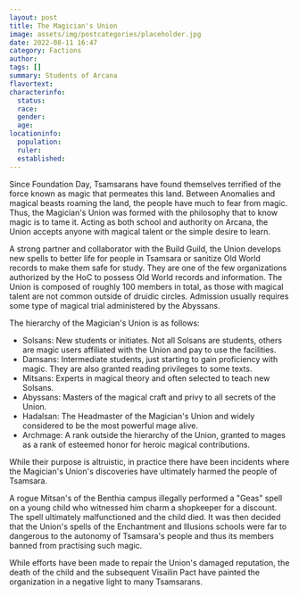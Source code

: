 ```yaml
---
layout: post
title: The Magician's Union
image: assets/img/postcategories/placeholder.jpg
date: 2022-08-11 16:47
category: Factions
author: 
tags: []
summary: Students of Arcana
flavortext: 
characterinfo:
  status: 
  race: 
  gender: 
  age: 
locationinfo:
  population: 
  ruler: 
  established: 
---
```


Since Foundation Day, Tsamsarans have found themselves terrified of the force known as magic that permeates this land. Between Anomalies and magical beasts roaming the land, the people have much to fear from magic. Thus, the Magician's Union was formed with the philosophy that to know magic is to tame it. Acting as both school and authority on Arcana, the Union accepts anyone with magical talent or the simple desire to learn.

A strong partner and collaborator with the Build Guild, the Union develops new spells to better life for people in Tsamsara or sanitize Old World records to make them safe for study. They are one of the few organizations authorized by the HoC to possess Old World records and information. The Union is composed of roughly 100 members in total, as those with magical talent are not common outside of druidic circles. Admission usually requires some type of magical trial administered by the Abyssans.

The hierarchy of the Magician's Union is as follows:
- Solsans: New students or initiates. Not all Solsans are students, others are magic users affiliated with the Union and pay to use the facilities.
- Damsans: Intermediate students, just starting to gain proficiency with magic. They are also granted reading privileges to some texts.
- Mitsans: Experts in magical theory and often selected to teach new Solsans.
- Abyssans: Masters of the magical craft and privy to all secrets of the Union.
- Hadalsan: The Headmaster of the Magician's Union and widely considered to be the most powerful mage alive.
- Archmage: A rank outside the hierarchy of the Union, granted to mages as a rank of esteemed honor for heroic magical contributions.

While their purpose is altruistic, in practice there have been incidents where the Magician's Union's discoveries have ultimately harmed the people of Tsamsara. 

A rogue Mitsan's of the Benthia campus illegally performed a "Geas" spell on a young child who witnessed him charm a shopkeeper for a discount. The spell ultimately malfunctioned and the child died. It was then decided that the Union's spells of the Enchantment and Illusions schools were far to dangerous to the autonomy of Tsamsara's people and thus its members banned from practising such magic. 

While efforts have been made to repair the Union's damaged reputation, the death of the child and the subsequent Visailin Pact have painted the organization in a negative light to many Tsamsarans.
